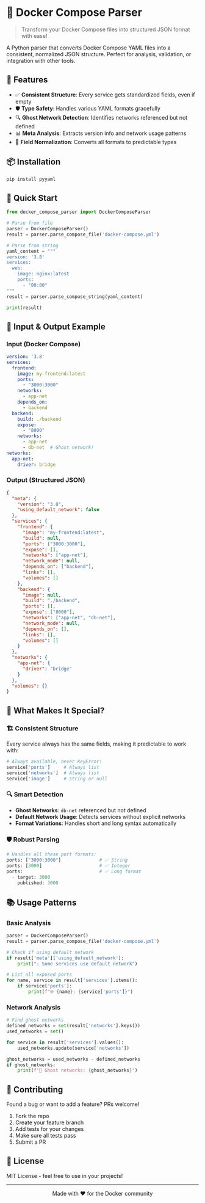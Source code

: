 # 🐳 Docker Compose Parser

> Transform your Docker Compose files into structured JSON format with ease!

A Python parser that converts Docker Compose YAML files into a consistent, normalized JSON structure. Perfect for analysis, validation, or integration with other tools.

## 🚀 Features

- ✅ **Consistent Structure**: Every service gets standardized fields, even if empty
- 🛡️ **Type Safety**: Handles various YAML formats gracefully
- 🔍 **Ghost Network Detection**: Identifies networks referenced but not defined
- 📊 **Meta Analysis**: Extracts version info and network usage patterns
- 🎯 **Field Normalization**: Converts all formats to predictable types

## 📦 Installation

```bash
pip install pyyaml
```

## 🎯 Quick Start

```python
from docker_compose_parser import DockerComposeParser

# Parse from file
parser = DockerComposeParser()
result = parser.parse_compose_file('docker-compose.yml')

# Parse from string
yaml_content = """
version: '3.8'
services:
  web:
    image: nginx:latest
    ports:
      - "80:80"
"""
result = parser.parse_compose_string(yaml_content)

print(result)
```

## 📝 Input & Output Example

### Input (Docker Compose)
```yaml
version: '3.8'
services:
  frontend:
    image: my-frontend:latest
    ports:
      - "3000:3000"
    networks:
      - app-net
    depends_on:
      - backend
  backend:
    build: ./backend
    expose:
      - "8000"
    networks:
      - app-net
      - db-net  # Ghost network!
networks:
  app-net:
    driver: bridge
```

### Output (Structured JSON)
```json
{
  "meta": {
    "version": "3.8",
    "using_default_network": false
  },
  "services": {
    "frontend": {
      "image": "my-frontend:latest",
      "build": null,
      "ports": ["3000:3000"],
      "expose": [],
      "networks": ["app-net"],
      "network_mode": null,
      "depends_on": ["backend"],
      "links": [],
      "volumes": []
    },
    "backend": {
      "image": null,
      "build": "./backend",
      "ports": [],
      "expose": ["8000"],
      "networks": ["app-net", "db-net"],
      "network_mode": null,
      "depends_on": [],
      "links": [],
      "volumes": []
    }
  },
  "networks": {
    "app-net": {
      "driver": "bridge"
    }
  },
  "volumes": {}
}
```

## 🎨 What Makes It Special?

### 🏗️ **Consistent Structure**
Every service always has the same fields, making it predictable to work with:
```python
# Always available, never KeyError!
service['ports']     # Always list
service['networks']  # Always list  
service['image']     # String or null
```

### 🔍 **Smart Detection**
- **Ghost Networks**: `db-net` referenced but not defined
- **Default Network Usage**: Detects services without explicit networks
- **Format Variations**: Handles short and long syntax automatically

### 🛡️ **Robust Parsing**
```python
# Handles all these port formats:
ports: ["3000:3000"]              # ✅ String
ports: [3000]                     # ✅ Integer  
ports:                            # ✅ Long format
  - target: 3000
    published: 3000
```

## 📚 Usage Patterns

### Basic Analysis
```python
parser = DockerComposeParser()
result = parser.parse_compose_file('docker-compose.yml')

# Check if using default network
if result['meta']['using_default_network']:
    print("⚠️ Some services use default network")

# List all exposed ports
for name, service in result['services'].items():
    if service['ports']:
        print(f"🌐 {name}: {service['ports']}")
```

### Network Analysis
```python
# Find ghost networks
defined_networks = set(result['networks'].keys())
used_networks = set()

for service in result['services'].values():
    used_networks.update(service['networks'])

ghost_networks = used_networks - defined_networks
if ghost_networks:
    print(f"👻 Ghost networks: {ghost_networks}")
```

## 🤝 Contributing

Found a bug or want to add a feature? PRs welcome!

1. Fork the repo
2. Create your feature branch
3. Add tests for your changes
4. Make sure all tests pass
5. Submit a PR

## 📄 License

MIT License - feel free to use in your projects!

---

<div align="center">
Made with ❤️ for the Docker community
</div>

